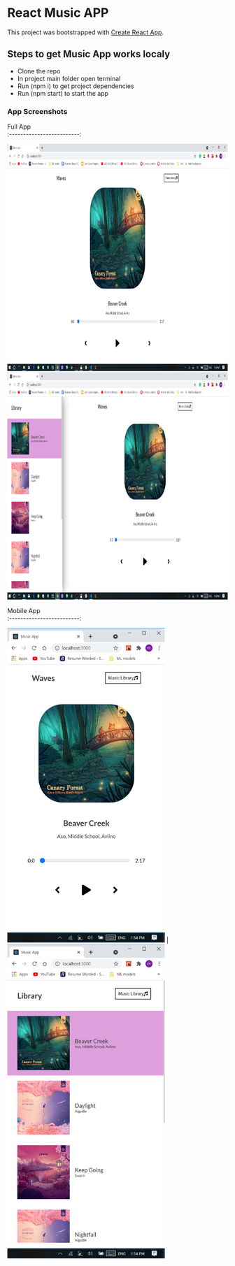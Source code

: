# React Music APP

This project was bootstrapped with [Create React App](https://github.com/facebook/create-react-app).

## Steps to get Music App works localy

- Clone the repo
- In project main folder open terminal
- Run (npm i) to get project dependencies
- Run (npm start) to start the app

### App Screenshots

Full App             
:-------------------------:

<img src="https://github.com/Mo2menAG/React-Music-App/blob/main/public/Screenshot(1).png" width="1000" height="520" /> 
<img src="https://github.com/Mo2menAG/React-Music-App/blob/main/public/Screenshot(2).png" width="1000" height="520" />


Mobile App             
:-------------------------:

<img src="https://github.com/Mo2menAG/React-Music-App/blob/main/public/Screenshot(3).png" width="360" height="720" /> | <img src="https://github.com/Mo2menAG/React-Music-App/blob/main/public/Screenshot(4).png" width="360" height="720" />






